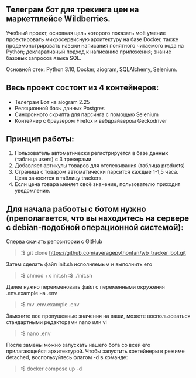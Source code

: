 ## Телеграм бот для трекинга цен на маркетплейсе Wildberries.

Учебный проект, основная цель которого показать моё умение проектировать микросервисную архитектуру на базе Docker,
также продемонстрировать навыки написания понятного читаемого кода на Python; декларативный подход к написанию приложения;
знание базовых запросов языка SQL.

Основной стек: Python 3.10, Docker, aiogram, SQLAlchemy, Selenium.

## Весь проект состоит из 4 контейнеров:
* Телеграм Бот на aiogram 2.25
* Реляционной базы данных Postgres
* Синхронного скрипта для парсинга с помощью Selenium
* Контейнер с браузером Firefox и вебдрайвером Geckodriver

## Принцип работы:
1. Пользователь автоматически регистрируется в базе данных (таблица users) с 3 трекерами
2. Добавляет артикулы товаров для отслеживания (таблица products)
3. Страница с товаром автоматически парсится каждые 1-1,5 часа. Цена заносится в таблицу trackers.
4. Если цена товара меняет своё значение, пользователю приходит уведомление.

## Для начала рабооты с ботом нужно (преполагается, что вы находитесь на сервере с debian-подобной операционной системой):
Сперва скачать репозитории с GitHub
> :$ git clone https://github.com/averagepythonfan/wb_tracker_bot.git

Затем сделать файл init.sh исполняемым и выполнить его
> :$ chmod +x init.sh
> :$ ./init.sh

Далее нужно переименовать файл с переменными окружения .env.example на .env
> :$ mv .env.example .env

Замените все пропущенные значения на ваши, можете воспользоваться стандартными редакторами nano или vi
> :$ nano .env

После замены можно запускать нашего бота со всей его прилагающейся архитектурой.
Чтобы запустить контейнеры в режиме detached, воспользуйтесь флагом -d в команде:
> :$ docker compose up -d
